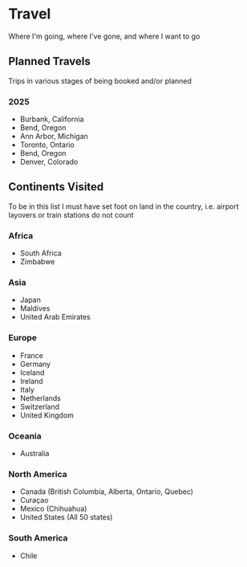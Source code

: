 # Travel
Where I'm going, where I've gone, and where I want to go

## Planned Travels  
Trips in various stages of being booked and/or planned


### 2025
- Burbank, California
- Bend, Oregon
- Ann Arbor, Michigan
- Toronto, Ontario
- Bend, Oregon
- Denver, Colorado

## Continents Visited
To be in this list I must have set foot on land in the country, i.e. airport layovers or train stations do not count

### Africa
- South Africa
- Zimbabwe  

### Asia
- Japan
- Maldives
- United Arab Emirates

### Europe
- France
- Germany
- Iceland
- Ireland
- Italy
- Netherlands
- Switzerland
- United Kingdom

### Oceania
- Australia

### North America
- Canada (British Columbia, Alberta, Ontario, Quebec) 
- Curaçao  
- Mexico (Chihuahua)
- United States (All 50 states)

### South America
- Chile

